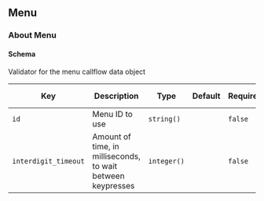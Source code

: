 ## Menu

### About Menu

#### Schema

Validator for the menu callflow data object



Key | Description | Type | Default | Required | Support Level
--- | ----------- | ---- | ------- | -------- | -------------
`id` | Menu ID to use | `string()` |   | `false` |  
`interdigit_timeout` | Amount of time, in milliseconds, to wait between keypresses | `integer()` |   | `false` |  



